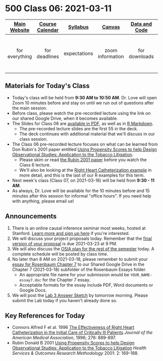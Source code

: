 # 500 Class 06: 2021-03-11

[Main Website](https://thomaselove.github.io/500/) | [Course Calendar](https://thomaselove.github.io/500/calendar.html) | [Syllabus](https://thomaselove.github.io/500-2021-syllabus/) | [Canvas](https://canvas.case.edu) | [Data and Code](https://github.com/THOMASELOVE/500-data) | Need Help?
:-----------: | :--------------: | :----------: | :---------: | :-------------: | :-----------: 
for everything | for deadlines | expectations | zoom information | for downloads | email `500-help` at `case dot edu`

## Materials for Today's Class

- Today's class will be held from **9:30 AM to 10:50 AM**. Dr. Love will open Zoom 10 minutes before and stay on until we run out of questions after the main session.
- Before class, please watch the pre-recorded lecture using the link on our shared Google Drive, when it becomes available.
- The Slides for Class 06 are [available in PDF](https://github.com/THOMASELOVE/500-2021/blob/master/classes/class06/500_2021_slides06.pdf), as well as in [R Markdown](https://github.com/THOMASELOVE/500-2021/blob/master/classes/class06/500_2021_slides06.Rmd).
    - The pre-recorded lecture slides are the first 55 in the deck. 
    - The deck continues with additional material that we'll discuss in our class session.
- The Class 06 pre-recorded lecture focuses on what can be learned from Don Rubin's 2001 paper entitled [Using Propensity Scores to help Design Observational Studies: Application to the Tobacco Litigation](https://github.com/THOMASELOVE/500-2021/blob/master/sources/articles/Rubin%202001%20Tobacco%20Litigation%20article.pdf).
    - Please skim or read [the Rubin 2001 paper](https://github.com/THOMASELOVE/500-2021/blob/master/sources/articles/Rubin%202001%20Tobacco%20Litigation%20article.pdf) before you watch the Class 6 lecture.
    - We'll also be looking at the [Right Heart Catheterization example](https://github.com/THOMASELOVE/500-data/tree/master/rhc) in more detail, and this is the last of our R examples for this term.
- Next week's class (Class 07, on 2021-03-18) will be held from **9:30 - 11 AM**. 
- As always, Dr. Love will be available for the 10 minutes before and 15 minutes after this session for informal "office hours". If you need help with anything, please email us!

## Announcements

1. There is an online causal inference seminar most weeks, hosted at Stanford. [Learn more and sign up here](https://sites.google.com/view/ocis/) if you're interested.
2. We will discuss your project proposals today. Remember that the [final version of your proposal](https://github.com/THOMASELOVE/500-2021/blob/master/project/01_proposal.md) is due 2021-03-23 at 9 PM.
3. We will also discuss the [OSIA plan for the rest of the semester](https://github.com/THOMASELOVE/500-2021/tree/master/osia/claims) today. A complete schedule will be posted by class time.
4. No later than 8 AM on 2021-03-18, please remember to submit your [essay for Rosenbaum Chapter 7](https://github.com/THOMASELOVE/500-2021/tree/master/essays) to our Shared Google Drive in the Chapter 7 (2021-03-18) subfolder of the Rosenbaum Essays folder. 
    - An appropriate file name for your submission would be `YOUR_NAME-essay7.doc` for the Chapter 7 essay. 
    - Acceptable formats for the essay include PDF, Word documents or Google Docs.
5. We will post the [Lab 3 Answer Sketch](https://github.com/THOMASELOVE/500-2021/tree/master/labs/lab3) by tomorrow morning. Please submit the Lab today if you haven't already done so.


## Key References for Today

- Connors Alfred F et al. 1996 [The Effectiveness of Right Heart Catheterization in the Initial Care of Critically Ill Patients](https://github.com/THOMASELOVE/500-2021/blob/master/sources/articles/Connors%20et%20al%201996%20JAMA%20The%20Right%20Heart%20Catheterization%20Study.pdf) *Journal of the American Medical Association*, 1996; 276: 889-897.
- Rubin Donald B 2001 [Using Propensity Scores to help Design Observational Studies: Application to the Tobacco Litigation](https://github.com/THOMASELOVE/500-2021/blob/master/sources/articles/Rubin%202001%20Tobacco%20Litigation%20article.pdf) *Health Services & Outcomes Research Methodology* 2001: 2: 169-188.
